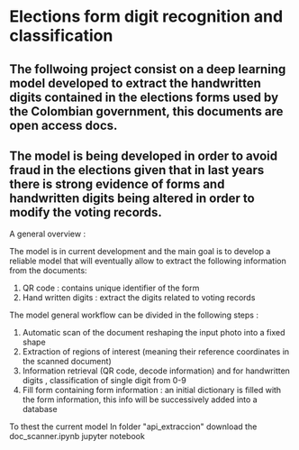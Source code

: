 # Elections form digit recognition and classification

## The follwoing project consist on a deep learning model developed to extract the handwritten digits contained in the elections forms used by the Colombian government, this documents are open access docs. 

## The model is being developed in order to avoid fraud in the elections given that in last years there is strong evidence of forms and handwritten digits being altered in order to modify the voting records. 

A general overview : 

The model is in current development and the main goal is to develop a reliable model that will eventually allow to extract the following information from the documents:
1. QR code : contains unique identifier of the form
2. Hand written digits : extract the digits related to voting records

The model general workflow can be divided in the following steps : 

1. Automatic scan of the document reshaping the input photo into a fixed shape
2. Extraction of regions of interest (meaning their reference coordinates in the scanned document)
3. Information retrieval (QR code, decode information) and for handwritten digits , classification of single digit from 0-9
4. Fill form containing form information : an initial dictionary is filled with the form information, this info will be successively added into a database


To thest the current model 
In folder "api_extraccion" download the doc_scanner.ipynb jupyter notebook
